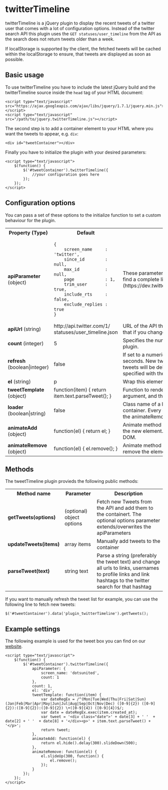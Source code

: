 twitterTimeline
================

twitterTimeline is a jQuery plugin to display the recent tweets of a twitter user that comes with a lot of configuration options.
Instead of the twitter search API this plugin uses the `GET statuses/user_timeline` from the API as the search does not return tweets older than a week.

If localStorage is supported by the client, the fetched tweets will be cached within the localStorage to ensure, that tweets are displayed as soon as possible.

Basic usage
-----------

To use twitterTimeline you have to include the latest jQuery build and the twitterTimeline source inside the `head` tag of your HTML document:

    <script type="text/javascript" src="https://ajax.googleapis.com/ajax/libs/jquery/1.7.1/jquery.min.js"></script>
    <script type="text/javascript" src="/path/to/jquery.twitterTimeline.js"></script>

The second step is to add a container element to your HTML where you want the tweets to appear, e.g. `div`:

    <div id="tweetContainer"></div>

Finally you have to initialize the plugin with your desired parameters:

    <script type="text/javascript">
        $(function() {
            $('#tweetContainer').twitterTimeline({
                //your configuration goes here
            });
        });
    </script>

Configuration options
---------------------

You can pass a set of these options to the initialize function to set a custom behaviour for the plugin.

<table>
    <tr>
        <th>Property (Type)</th>
        <th>Default</th>
        <th>Description</th>
    </tr>
    <tr>
        <td><strong>apiParameter</strong> (object)</td>
        <td><pre><code>{
    screen_name     : 'twitter',
    since_id        : null,
    max_id          : null,
    page            : 1,
    trim_user       : true,
    include_rts     : false,
    exclude_replies : true
}</code></pre></td>
        <td>These parameters will be used to call the twitter API. You can find a complete list of valid parameters [here](https://dev.twitter.com/docs/api/1/get/statuses/user_timeline)</td>
    </tr>
    <tr>
        <td><strong>apiUrl</strong> (string)</td>
        <td>http://api.twitter.com/1/ statuses/user_timeline.json</td>
        <td>URL of the API that will be called with a JSONP-Call. Remind, that if you change the URL the expected parameters may vary!</td>
    </tr>
    <tr>
        <td><strong>count</strong> (integer)</td>
        <td>5</td>
        <td>Specifies the number of tweets that are displayed by the plugin.</td>
    </tr>
    <tr>
        <td><strong>refresh</strong> (boolean|integer)</td>
        <td>false</td>
        <td>If set to a numeric value, the timeline will be refreshed every x seconds. New tweets will be prepended to the list, and old tweets will be deleted to maintain the maximum number specified with the option count</td>
    </tr>
    <tr>
        <td><strong>el</strong> (string)</td>
        <td>p</td>
        <td>Wrap this element around each tweet</td>
    </tr>
    <tr>
        <td><strong>tweetTemplate</strong> (object)</td>
        <td>function(item) { return item.text.parseTweet(); }</td>
        <td>Function to render each tweet. The tweet data is passed as an argument, and the plugin is accessible via the this variable.</td>
    </tr>
    <tr>
        <td><strong>loader</strong> (boolean|string)</td>
        <td>false</td>
        <td>Class name of a loader placeholder that is inside the tweet container. Every element with this class will be removed with the animateRemove method on the first fetch call</td>
    </tr>
    <tr>
        <td><strong>animateAdd</strong> (object)</td>
        <td>function(el) { return el; }</td>
        <td>Animate method to add elements. This method has to return the new element. If not, the element will not be added to the DOM.</td>
    </tr>
    <tr>
        <td><strong>animateRemove</strong> (object)</td>
        <td>function(el) { el.remove(); }</td>
        <td>Animate method to remove elements. This method has to remove the element from the DOM!</td>
    </tr>
</table>

Methods
------------------

The tweetTimeline plugin provieds the following public methods:

<table>
    <tr>
        <th>Method name</th>
        <th>Parameter</th>
        <th>Description</th>
    </tr>
    <tr>
        <td><strong>getTweets(options)</strong></td>
        <td>(optional) object options</td>
        <td>Fetch new Tweets from the API and add them to the containert. The optional options parameter extends/overwrites the apiParameters</td>
    </tr>
    <tr>
        <td><strong>updateTweets(items)</strong></td>
        <td>array items</td>
        <td>Manually add tweets to the container</td>
    </tr>
    <tr>
        <td><strong>parseTweet(text)</strong></td>
        <td>string text</td>
        <td>Parse a string (preferably the tweet text) and change all urls to links, usernames to profile links and link hashtags to the twitter search for that hashtag</td>
    </tr>
</table>

If you want to manually refresh the tweet list for example, you can use the following line to fetch new tweets:

    $('#tweetContainer').data('plugin_twitterTimeline').getTweets();


Example settings
----------------

The following example is used for the tweet box you can find on our [website](http://dotsunited.de).

    <script type="text/javascript">
        $(function() {
            $('#tweetContainer').twitterTimeline({
                apiParameter: {
                    screen_name: 'dotsunited',
                    count: 1
                },
                count: 1,
                el: 'div',
                tweetTemplate: function(item) {
                    var dateRegEx = /^(Mon|Tue|Wed|Thu|Fri|Sat|Sun) (Jan|Feb|Mar|Apr|May|Jun|Jul|Aug|Sep|Oct|Nov|Dec) ([0-9]{2}) ([0-9]{2}):([0-9]{2}):([0-9]{2}) \+([0-9]{4}) ([0-9]{4})$/;
                    var date = dateRegEx.exec(item.created_at);
                    var tweet = '<div class="date">' + date[3] + ' '  + date[2] + ' '  + date[8] + '</div><p>' + item.text.parseTweet() + '</p>';
                    return tweet;
                },
                animateAdd: function(el) {
                    return el.hide().delay(300).slideDown(500);
                },
                animateRemove: function(el) {
                    el.slideUp(300, function() {
                        el.remove();
                    });
                }
            });
        });
    </script>